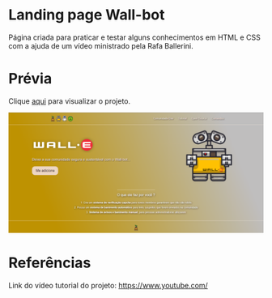 <h1>Landing page Wall-bot</h1>
  
<p>Página criada para praticar e testar alguns conhecimentos em HTML e CSS com a ajuda de um vídeo ministrado pela Rafa Ballerini.</p>

<h1>Prévia</h1>

<p>Clique <a href="https://thainno.github.io/Wall-bot/">aqui</a> para visualizar o projeto.</p

<img src="https://github.com/Thainno/wall-bot/blob/main/imagens/Previa.png"></img>

###

<h1>Referências</h1>
<p>Link do vídeo tutorial do projeto: <a href="https://www.youtube.com/watch?v=llF6vD-RljE&t=568s"</a>https://www.youtube.com/</p>

